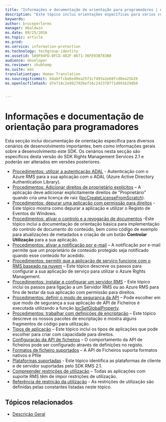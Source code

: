 ```yaml
---
title: "Informações e documentação de orientação para programadores | Azure RMS"
description: "Este tópico inclui orientações específicas para vários cenários de desenvolvimento importantes."
keywords: 
author: bruceperlerms
manager: mbaldwin
ms.date: 09/25/2016
ms.topic: article
ms.prod: 
ms.service: information-protection
ms.technology: techgroup-identity
ms.assetid: 5A9F04FD-0FCD-482F-8671-36FE93B783B0
audience: developer
ms.reviewer: shubhamp
ms.suite: ems
translationtype: Human Translation
ms.sourcegitcommit: b4abffcbe6e49ea25f3cf493a1e68fcd6ea25b26
ms.openlocfilehash: d7e718c2e982702bef16c242370771d991b29db9


---
```


# Informações e documentação de orientação para programadores

Esta secção inclui documentação de orientação específica para diversos cenários de desenvolvimento importantes, bem como informações gerais sobre a desenvolvimento este SDK. Os cenários nesta secção são específicos desta versão do SDK Rights Management Services 2.1 e poderão ser alterados em versões posteriores.
- [Procedimentos: utilizar a autenticação ADAL](how-to-use-adal-authentication.md) - Autenticação com o Azure RMS para a sua aplicação com o ADAL (Azure Active Directory Authentication Library).
- [Procedimentos: Adicionar direitos de proprietário explícitos](add-explicit-owner-rights.md) – A aplicação deve adicionar explicitamente direitos de &quot;Proprietário&quot; quando cria uma licença de raiz ([IpcCreateLicenseFromScratch](/information-protection/sdk/2.1/api/win/functions#msipc_ipccreatelicensefromscratch)).
- [Procedimentos: depurar uma aplicação com permissão para direitos](debugging-applications-that-use-ad-rms.md) - Este tópico mostra como depurar a aplicação e utilizar o Registo de Eventos do Windows.
- [Procedimentos: ativar o controlo e a revogação de documentos](tracking-content.md) -Este tópico inclui a documentação de orientação básica para implementação do controlo de documento do conteúdo, bem como código de exemplo para atualizações de metadados e criação de um botão **Controlar Utilização** para a sua aplicação.
- [Procedimentos: ativar a notificação por e-mail](how-to-enable-email-notification.md) – A notificação por e-mail permite que um proprietário de conteúdo protegido seja notificado quando esse conteúdo for acedido.
- [Procedimentos: permitir que a aplicação de serviço funcione com o RMS baseado na nuvem](how-to-use-file-api-with-aadrm-cloud.md) – Este tópico descreve os passos para configurar a sua aplicação de serviço para utilizar o Azure Rights Management.
- [Procedimentos: instalar e configurar um servidor RMS](how-to-install-and-configure-an-rms-server.md) - Este tópico inclui os passos para ligação a um Servidor RMS ou ao Azure RMS para fins de testar da sua aplicação com permissão para direitos.
- [Procedimentos: definir o modo de segurança da API](setting-the-api-security-mode-api-mode.md) – Pode escolher em que modo de segurança a sua aplicação de API de Ficheiros é executada utilizando a função [IpcSetGlobalProperty](/information-protection/sdk/2.1/api/win/functions#msipc_ipcsetglobalproperty).
- [Procedimentos: trabalhar com definições de encriptação](working-with-encryption.md) – Este tópico descreve os nossos pacotes de encriptação e mostra alguns fragmentos de código para utilização.
- [Tipos de aplicação](application-types.md) – Este tópico inclui os tipos de aplicações que pode escolher para criar com capacidade para direitos.
- [Configuração da API de ficheiros](file-api-configuration.md) – O comportamento da API de ficheiros pode ser configurado através de definições no registo.
- [Formatos de ficheiro suportados](supported-file-formats.md) – A API de Ficheiros suporta formatos nativos e Pfile
- [Plataformas suportadas](supported-platforms.md) - Este tópico identifica as plataformas de cliente e de servidor suportadas pelo SDK RMS 2.1.
- [Compreender restrições de utilização](understanding-usage-restrictions.md) – Todas as aplicações com suporte RMS têm de impor restrições de utilização.
- [Referência de restrição da utilização](usage-restriction-reference.md) - As restrições de utilização são definidas pelas constantes listadas neste tópico.

 
## Tópicos relacionados ##
* [Descrição Geral](ad-rms-overview.md)
 

 



<!--HONumber=Oct16_HO1-->


